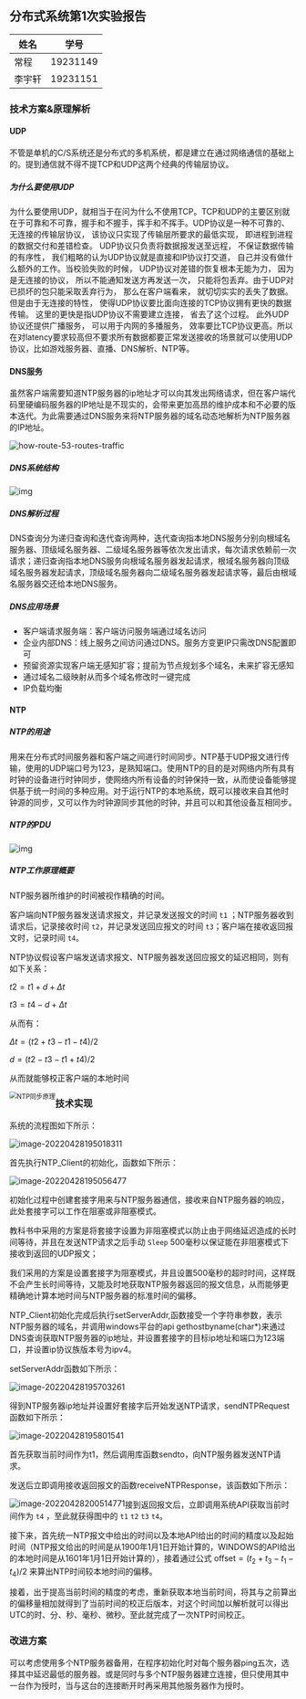 ## 分布式系统第1次实验报告

| 姓名   | 学号     |
| ------ | -------- |
| 常程   | 19231149 |
| 李宇轩 | 19231151 |

### 技术方案&原理解析

#### UDP

不管是单机的C/S系统还是分布式的多机系统，都是建立在通过网络通信的基础上的。提到通信就不得不提TCP和UDP这两个经典的传输层协议。

##### 为什么要使用UDP

为什么要使用UDP，就相当于在问为什么不使用TCP。TCP和UDP的主要区别就在于可靠和不可靠，握手和不握手，挥手和不挥手。UDP协议是一种不可靠的、无连接的传输层协议， 该协议只实现了传输层所要求的最低实现， 即进程到进程的数据交付和差错检查。 UDP协议只负责将数据报发送至远程， 不保证数据传输的有序性， 我们粗略的认为UDP协议就是直接和IP协议打交道， 自己并没有做什么额外的工作。当校验失败的时候， UDP协议对差错的恢复根本无能为力， 因为是无连接的协议， 所以不能通知发送方再发送一次， 只能将包丢弃。由于UDP对已损坏的包只能采取丢弃行为， 那么在客户端看来， 就切切实实的丢失了数据。但是由于无连接的特性， 使得UDP协议要比面向连接的TCP协议拥有更快的数据传输。 这里的更快是指UDP协议不需要建立连接， 省去了这个过程。 此外UDP协议还提供广播服务， 可以用于内网的多播服务， 效率要比TCP协议更高。所以在对latency要求较高但不要求所有数据都要正常发送接收的场景就可以使用UDP协议，比如游戏服务器、直播、DNS解析、NTP等。

#### DNS服务

虽然客户端需要知道NTP服务器的ip地址才可以向其发出网络请求，但在客户端代码里硬编码服务器的IP地址是不现实的，会带来更加高昂的维护成本和不必要的版本迭代。为此需要通过DNS服务来将NTP服务器的域名动态地解析为NTP服务器的IP地址。

![how-route-53-routes-traffic](./how-route-53-routes-traffic.8d313c7da075c3c7303aaef32e89b5d0b7885e7c.png)

##### DNS系统结构

![img](./struct.png)

##### DNS解析过程

DNS查询分为递归查询和迭代查询两种，迭代查询指本地DNS服务分别向根域名服务器、顶级域名服务器、二级域名服务器等依次发出请求，每次请求依赖前一次请求；递归查询指本地DNS服务向根域名服务器发起请求，根域名服务器向顶级域名服务器发起请求，顶级域名服务器向二级域名服务器发起请求等，最后由根域名服务器交还给本地DNS服务。

##### DNS应用场景

- 客户端请求服务端：客户端访问服务端通过域名访问
- 企业内部DNS：线上服务之间访问通过DNS。服务方变更IP只需改DNS配置即可
- 预留资源实现客户端无感知扩容；提前为节点规划多个域名，未来扩容无感知
- 通过域名二级映射从而多个域名修改时一键完成
- IP负载均衡

#### NTP

##### NTP的用途

用来在分布式时间服务器和客户端之间进行时间同步。NTP基于UDP报文进行传输，使用的UDP端口号为123，是熟知端口。使用NTP的目的是对网络内所有具有时钟的设备进行时钟同步，使网络内所有设备的时钟保持一致，从而使设备能够提供基于统一时间的多种应用。对于运行NTP的本地系统，既可以接收来自其他时钟源的同步，又可以作为时钟源同步其他的时钟，并且可以和其他设备互相同步。

##### NTP的PDU

![img](./PDU.png)

##### NTP工作原理概要

NTP服务器所维护的时间被视作精确的时间。

客户端向NTP服务器发送请求报文，并记录发送报文的时间 `t1` ；NTP服务器收到请求后，记录接收时间 `t2`，并记录发送回应报文的时间 `t3`；客户端在接收返回报文时，记录时间 `t4`。

NTP协议假设客户端发送请求报文、NTP服务器发送回应报文的延迟相同，则有如下关系：

$t2 = t1 + d +\Delta t$

$t3=t4-d+\Delta t$

从而有：

$\Delta t=(t2+t3-t1-t4)/2$

$d=(t2-t3-t1+t4)/2$

从而就能够校正客户端的本地时间

<img src=".\download.png" alt="NTP同步原理" style="zoom:80%;float:left" />

### 技术实现

系统的流程图如下所示：

![image-20220428195018311](./image-20220428195018311.png)

首先执行NTP_Client的初始化，函数如下所示：

![image-20220428195056477](./image-20220428195056477.png)

初始化过程中创建套接字用来与NTP服务器通信，接收来自NTP服务器的响应，此处套接字可以工作在阻塞或非阻塞模式。

教科书中采用的方案是将套接字设置为非阻塞模式以防止由于网络延迟造成的长时间等待，并且在发送NTP请求之后手动 `Sleep` 500毫秒以保证能在非阻塞模式下接收到返回的UDP报文；

我们采用的方案是设置套接字为阻塞模式，并且设置500毫秒的超时时间，这样既不会产生长时间等待，又能及时地获取NTP服务器返回的报文信息，从而能够更精确地计算本地时间与NTP服务器的标准时间的偏移。

NTP_Client初始化完成后执行setServerAddr,函数接受一个字符串参数，表示NTP服务器的域名，并调用windows平台的api gethostbyname(char*)来通过DNS查询获取NTP服务器的ip地址，并设置套接字的目标ip地址和端口为123端口，并设置ip协议族版本号为ipv4。

setServerAddr函数如下所示：

![image-20220428195703261](./image-20220428195703261.png)

得到NTP服务器ip地址并设置好套接字后开始发送NTP请求，sendNTPRequest函数如下所示：

![image-20220428195801541](./image-20220428195801541.png)

首先获取当前时间作为t1，然后调用库函数sendto，向NTP服务器发送NTP请求。

发送后立即调用接收返回报文的函数receiveNTPResponse，该函数如下所示：

<img src="./image-20220428200514771.png" alt="image-20220428200514771" style="zoom:100%;float:left" />

接到返回报文后，立即调用系统API获取当前时间作为 `t4` ，至此就获得图中的 `t1` `t2` `t3` `t4`。

接下来，首先统一NTP报文中给出的时间以及本地API给出的时间的精度以及起始时间（NTP报文给出的时间是从1900年1月1日开始计算的，WINDOWS的API给出的本地时间是从1601年1月1日开始计算的），接着通过公式 $\text{offset}=(t_2+t_3-t_1-t_4)/2$ 来算出NTP时间较本地时间的偏移。

接着，出于提高当前时间的精度的考虑，重新获取本地当前时间，将其与之前算出的偏移量相加就得到了当前时间的校正后版本，对这个时间加以解析就可以得出UTC的时、分、秒、毫秒、微秒。至此就完成了一次NTP时间校正。

### 改进方案

​	可以考虑使用多个NTP服务器备用，在程序初始化时对每个服务器ping五次，选择其中延迟最低的服务器。或是同时与多个NTP服务器建立连接，但只使用其中一台作为授时，当与这台的连接断开时再采用其他服务器作为授时。
